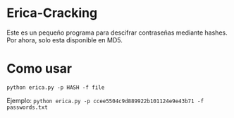 # Erica-Cracking
Este es un pequeño programa para descifrar contraseñas mediante hashes. Por ahora, solo esta disponible en MD5.

# Como usar
```python erica.py -p HASH -f file```

Ejemplo: ```python erica.py -p ccee5504c9d889922b101124e9e43b71 -f passwords.txt```
